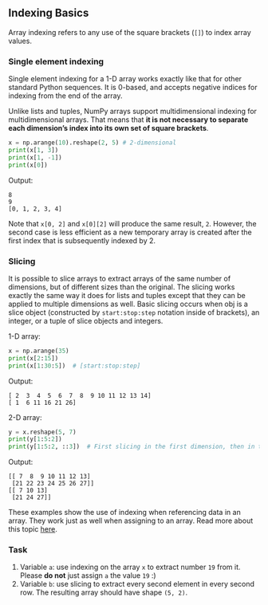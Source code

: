 ## Indexing Basics

Array indexing refers to any use of the square brackets (`[]`) to index array values.

### Single element indexing

Single element indexing for a 1-D array works exactly like that 
for other standard Python sequences. It is 0-based, and accepts negative indices for 
indexing from the end of the array.

Unlike lists and tuples, NumPy arrays support multidimensional indexing for multidimensional 
arrays. That means that **it is not necessary to separate each dimension’s index into its 
own set of square brackets**.

```python
x = np.arange(10).reshape(2, 5) # 2-dimensional
print(x[1, 3])
print(x[1, -1])
print(x[0])
```
Output:
```text
8
9
[0, 1, 2, 3, 4]
```
Note that `x[0, 2]` and `x[0][2]` will produce the same result, `2`. However, the second case 
is less efficient as a new temporary array is created after the first index that is subsequently 
indexed by 2.

### Slicing

It is possible to slice arrays to extract arrays of the same number of dimensions, 
but of different sizes than the original. The slicing works exactly the same way it 
does for lists and tuples except that they can be applied to multiple dimensions as well.
Basic slicing occurs when obj is a slice object (constructed by `start:stop:step` notation inside 
of brackets), an integer, or a tuple of slice objects and integers.

1-D array:
```python
x = np.arange(35)
print(x[2:15])
print(x[1:30:5])  # [start:stop:step]
```
Output:
```text
[ 2  3  4  5  6  7  8  9 10 11 12 13 14]
[ 1  6 11 16 21 26]
```
2-D array:
```python
y = x.reshape(5, 7)
print(y[1:5:2])
print(y[1:5:2, ::3])  # First slicing in the first dimension, then in the second.
```
Output:
```text
[[ 7  8  9 10 11 12 13]
 [21 22 23 24 25 26 27]]
[[ 7 10 13]
 [21 24 27]]
```

These examples show the use of indexing when referencing data in an array. 
They work just as well when assigning to an array.
Read more about this topic [here](https://numpy.org/doc/stable/user/basics.indexing.html#basics-indexing).

### Task
1. Variable `a`: use indexing on the array `x` to extract number `19` from it. Please
   **do not** just assign `a` the value `19` :)
2. Variable `b`: use slicing to extract every second element in every second row. The resulting array 
should have shape `(5, 2)`.
   